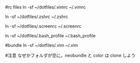 #rc files
ln -sf ~/dotfiles/.vimrc ~/.vimrc

ln -sf ~/dotfiles/.zshrc ~/.zshrc

ln -sf ~/dotfiles/.screenrc ~/.screenrc

ln -sf ~/dotfiles/.bash_profile ~/.bash_profile

#bundle
ln -sf ~/dotfiles/.vim ~/.vim

#注意
なぜかフォルダが空に。neobundle と color は clone しよう
